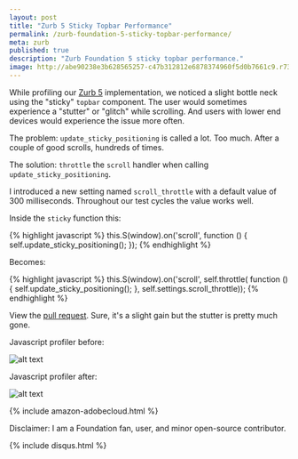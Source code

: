 ```yaml
---
layout: post
title: "Zurb 5 Sticky Topbar Performance"
permalink: /zurb-foundation-5-sticky-topbar-performance/
meta: zurb
published: true
description: "Zurb Foundation 5 sticky topbar performance."
image: http://abe90238e3b628565257-c47b312812e6878374960f5d0b7661c9.r73.cf1.rackcdn.com/zurb-6.png
---
```

While profiling our [Zurb 5](http://amzn.to/1Uo2lhg) implementation, we noticed a slight bottle neck using the "sticky" `topbar` component.  The user would sometimes experience a "stutter" or "glitch" while scrolling.  And users with lower end devices would experience the issue more often.

The problem: `update_sticky_positioning` is called a lot. Too much.  After a couple of good scrolls, hundreds of times.

The solution: `throttle` the `scroll` handler when calling `update_sticky_positioning`.

I introduced a new setting named `scroll_throttle` with a default value of 300 milliseconds. Throughout our test cycles the value works well.  

Inside the `sticky` function this:

{% highlight javascript %}
this.S(window).on('scroll', function () { self.update_sticky_positioning(); });
{% endhighlight %}

Becomes:

{% highlight javascript %}
this.S(window).on('scroll', self.throttle( function () {
        self.update_sticky_positioning();
      }, self.settings.scroll_throttle));
{% endhighlight %}

View the [pull request](https://github.com/zurb/foundation-sites/pull/8884/files).  Sure, it's a slight gain but the stutter is pretty much gone.

Javascript profiler before:

![alt text](https://cloud.githubusercontent.com/assets/156634/15751986/2d2c124c-28ba-11e6-8ecb-c781ea6fa410.PNG
 "Zurb 5 Tobar Profiled Before")

Javascript profiler after:

![alt text](https://cloud.githubusercontent.com/assets/156634/15751989/30daf980-28ba-11e6-9328-f189d395c489.PNG
 "Zurb 5 Tobar Profiled Before")

{% include amazon-adobecloud.html %}

Disclaimer: I am a Foundation fan, user, and minor open-source contributor.

{% include disqus.html %}
